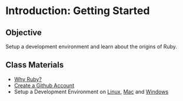 Introduction: Getting Started
=============================

Objective
---------

Setup a development environment and learn about the origins of Ruby.

Class Materials
---------------

* [Why Ruby?](0-happiness.md)
* [Create a Github Account](1-github-account.md)
* Setup a Development Environment on 
  [Linux](2-development-environment-linux.md), 
  [Mac](2-development-environment-osx.md) and 
  [Windows](2-development-environment-windows.md)


